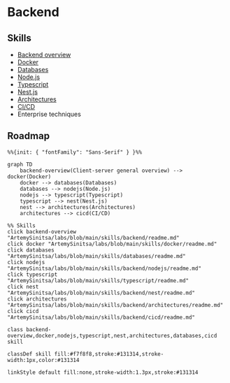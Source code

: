 # Backend

## Skills

* [Backend overview](../../skills/backend/readme.md)
* [Docker](../../skills/docker/readme.md)
* [Databases](../../skills/databases/readme.md)
* [Node.js](../../skills/backend/nodejs/readme.md)
* [Typescript](../../skills/typescript/readme.md)
* [Nest.js](../../skills/backend/nest/readme.md)
* [Architectures](../../skills/backend/architectures/readme.md)
* [CI/CD](../../skills/backend/cicd/readme.md)
* Enterprise techniques

## Roadmap

```mermaid
%%{init: { "fontFamily": "Sans-Serif" } }%%

graph TD
    backend-overview(Client-server general overview) --> docker(Docker)
    docker --> databases(Databases)
    databases --> nodejs(Node.js)
    nodejs --> typescript(Typescript)
    typescript --> nest(Nest.js)
    nest --> architectures(Architectures)
    architectures --> cicd(CI/CD)

%% Skills
click backend-overview "ArtemySinitsa/labs/blob/main/skills/backend/readme.md"
click docker "ArtemySinitsa/labs/blob/main/skills/docker/readme.md"
click databases "ArtemySinitsa/labs/blob/main/skills/databases/readme.md"
click nodejs "ArtemySinitsa/labs/blob/main/skills/backend/nodejs/readme.md"
click typescript "ArtemySinitsa/labs/blob/main/skills/typescript/readme.md"
click nest "ArtemySinitsa/labs/blob/main/skills/backend/nest/readme.md"
click architectures "ArtemySinitsa/labs/blob/main/skills/backend/architectures/readme.md"
click cicd "ArtemySinitsa/labs/blob/main/skills/backend/cicd/readme.md"

class backend-overview,docker,nodejs,typescript,nest,architectures,databases,cicd skill

classDef skill fill:#f7f8f8,stroke:#131314,stroke-width:1px,color:#131314

linkStyle default fill:none,stroke-width:1.3px,stroke:#131314

```